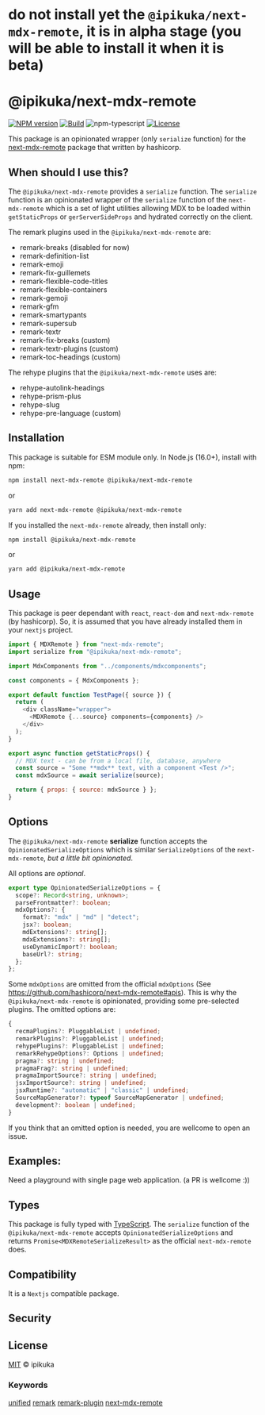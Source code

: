 # do not install yet the `@ipikuka/next-mdx-remote`, it is in alpha stage (you will be able to install it when it is beta)

# @ipikuka/next-mdx-remote

[![NPM version][npm-image]][npm-url]
[![Build][github-build]][github-build-url]
![npm-typescript]
[![License][github-license]][github-license-url]

This package is an opinionated wrapper (only `serialize` function) for the [next-mdx-remote][next-mdx-remote] package that written by hashicorp.

## When should I use this?

The `@ipikuka/next-mdx-remote` provides a `serialize` function. The `serialize` function is an opinionated wrapper of the `serialize` function of the `next-mdx-remote` which is a set of light utilities allowing MDX to be loaded within `getStaticProps` or `gerServerSideProps` and hydrated correctly on the client.

The remark plugins used in the `@ipikuka/next-mdx-remote` are:

- remark-breaks (disabled for now)
- remark-definition-list
- remark-emoji
- remark-fix-guillemets
- remark-flexible-code-titles
- remark-flexible-containers
- remark-gemoji
- remark-gfm
- remark-smartypants
- remark-supersub
- remark-textr
- remark-fix-breaks (custom)
- remark-textr-plugins (custom)
- remark-toc-headings (custom)

The rehype plugins that the `@ipikuka/next-mdx-remote` uses are:

- rehype-autolink-headings
- rehype-prism-plus
- rehype-slug
- rehype-pre-language (custom)

## Installation

This package is suitable for ESM module only. In Node.js (16.0+), install with npm:

```bash
npm install next-mdx-remote @ipikuka/next-mdx-remote
```

or

```bash
yarn add next-mdx-remote @ipikuka/next-mdx-remote
```

If you installed the `next-mdx-remote` already, then install only:

```bash
npm install @ipikuka/next-mdx-remote
```

or

```bash
yarn add @ipikuka/next-mdx-remote
```

## Usage

This package is peer dependant with `react`, `react-dom` and `next-mdx-remote` (by hashicorp). So, it is assumed that you have already installed them in your `nextjs` project.

```js
import { MDXRemote } from "next-mdx-remote";
import serialize from "@ipikuka/next-mdx-remote";

import MdxComponents from "../components/mdxcomponents";

const components = { MdxComponents };

export default function TestPage({ source }) {
  return (
    <div className="wrapper">
      <MDXRemote {...source} components={components} />
    </div>
  );
}

export async function getStaticProps() {
  // MDX text - can be from a local file, database, anywhere
  const source = "Some **mdx** text, with a component <Test />";
  const mdxSource = await serialize(source);

  return { props: { source: mdxSource } };
}
```

## Options

The `@ipikuka/next-mdx-remote` **serialize** function accepts the `OpinionatedSerializeOptions` which is similar `SerializeOptions` of the `next-mdx-remote`, _but a little bit opinionated_.

All options are _optional_.

```typescript
export type OpinionatedSerializeOptions = {
  scope?: Record<string, unknown>;
  parseFrontmatter?: boolean;
  mdxOptions?: {
    format?: "mdx" | "md" | "detect";
    jsx?: boolean;
    mdExtensions?: string[];
    mdxExtensions?: string[];
    useDynamicImport?: boolean;
    baseUrl?: string;
  };
};
```

Some `mdxOptions` are omitted from the official `mdxOptions` (See https://github.com/hashicorp/next-mdx-remote#apis). This is why the `@ipikuka/next-mdx-remote` is opinionated, providing some pre-selected plugins. The omitted options are:

```typescript
{
  recmaPlugins?: PluggableList | undefined;
  remarkPlugins?: PluggableList | undefined;
  rehypePlugins?: PluggableList | undefined;
  remarkRehypeOptions?: Options | undefined;
  pragma?: string | undefined;
  pragmaFrag?: string | undefined;
  pragmaImportSource?: string | undefined;
  jsxImportSource?: string | undefined;
  jsxRuntime?: "automatic" | "classic" | undefined;
  SourceMapGenerator?: typeof SourceMapGenerator | undefined;
  development?: boolean | undefined;
}
```

If you think that an omitted option is needed, you are wellcome to open an issue.

## Examples:

Need a playground with single page web application. (a PR is wellcome :))

## Types

This package is fully typed with [TypeScript][typeScript]. The `serialize` function of the `@ipikuka/next-mdx-remote` accepts `OpinionatedSerializeOptions` and returns `Promise<MDXRemoteSerializeResult>` as the official `next-mdx-remote` does.

## Compatibility

It is a `Nextjs` compatible package.

## Security

## License

[MIT][license] © ipikuka

### Keywords

[unified][unifiednpm] [remark][remarknpm] [remark-plugin][remarkpluginnpm] [next-mdx-remote][next-mdx-remote]

[unifiednpm]: https://www.npmjs.com/search?q=keywords:unified
[remarknpm]: https://www.npmjs.com/search?q=keywords:remark
[remarkpluginnpm]: https://www.npmjs.com/search?q=keywords:remark%20plugin
[next-mdx-remote]: https://github.com/hashicorp/next-mdx-remote
[typescript]: https://www.typescriptlang.org/
[license]: https://github.com/ipikuka/
[npm-url]: https://www.npmjs.com/package/next-mdx-remote
[npm-image]: https://img.shields.io/npm/v/next-mdx-remote
[github-license]: https://img.shields.io/github/license/ipikuka/next-mdx-remote
[github-license-url]: https://github.com/ipikuka/next-mdx-remote/blob/master/LICENSE
[github-build]: https://github.com/ipikuka/next-mdx-remote/actions/workflows/publish.yml/badge.svg
[github-build-url]: https://github.com/ipikuka/next-mdx-remote/actions/workflows/publish.yml
[npm-typescript]: https://img.shields.io/npm/types/next-mdx-remote
